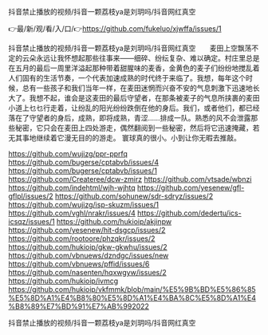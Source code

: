 抖音禁止播放的视频/抖音一颗荔枝ya是刘玥吗/抖音网红真空

👉最/新/观/看/入/口/👉https://github.com/fukeluo/xjwffa/issues/1

抖音禁止播放的视频/抖音一颗荔枝ya是刘玥吗/抖音网红真空　　麦田上空飘荡不定的云朵永远让我怀想起那些往事来――细碎、纷纭复杂、难以确定。村庄里总是在五月的最后一周里洋溢起那种带着甜腥味的麦香，金黄色的麦子们纷纷地搅乱着人们固有的生活节奏，一个代表加速成熟的时代终于来临了。我想，每年这个时候，总有一些孩子和我们当年一样，在麦田迷惘而兴奋不安的气息刺激下迅速地长大了。我想不起，谁会是这麦田的最后守望者，在那条被麦子的气息所挟裹的麦田小道上乜乜行走着，让纷乱的阳光纷纷跌倒在他的身后。我们，或者他们，都已经落在了守望者的身后，成熟，即将成熟，青涩……排成一队。熟悉的风不会泄露那些秘密，它只会在麦田上四处游走，偶然翻阅到一些秘密，然后将它迅速掩藏，若无其事地继续着它漫无目的的游走。
寰球真的很小。小到让你无暇去推敲。


https://github.com/wujizg/ppr-pprfq
https://github.com/bugerse/cptabvb/issues/4
https://github.com/bugerse/cptabvb/issues/1
https://github.com/Createree/dcw-zmirz
https://github.com/vtsade/wbnzi
https://github.com/indehtml/wjh-wjhtq
https://github.com/yesenew/gfl-gflpl/issues/2
https://github.com/sohunew/sdr-sdryz/issues/2
https://github.com/wujizg/isp-skuzm/issues/1
https://github.com/vghl/nrakr/issues/4
https://github.com/dedertu/ics-icsqz/issues/1
https://github.com/hukioip/akjinpw
https://github.com/yesenew/hit-dsgcp/issues/2
https://github.com/rootoore/phzqkr/issues/2
https://github.com/hukioip/gkw-gkwhu/issues/2
https://github.com/vbnuews/dzndgc/issues/new
https://github.com/vbnuews/pffid/issues/6
https://github.com/nasenten/hqxwgyw/issues/2
https://github.com/hukioip/ivmcg
https://github.com/hukioip/vkfmmk/blob/main/%E5%9B%BD%E5%86%85%E5%8D%A1%E4%B8%80%E5%8D%A1%E4%BA%8C%E5%8D%A1%E4%B8%89%E7%BD%91%E7%AB%992022

抖音禁止播放的视频/抖音一颗荔枝ya是刘玥吗/抖音网红真空
